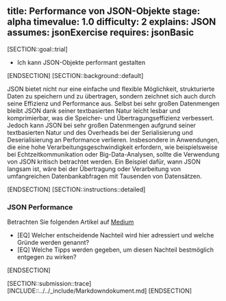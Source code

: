 title: Performance von JSON-Objekte
stage: alpha
timevalue: 1.0
difficulty: 2
explains: JSON
assumes: jsonExercise
requires: jsonBasic
---
[SECTION::goal::trial]

- Ich kann JSON-Objekte performant gestalten

[ENDSECTION]
[SECTION::background::default]

JSON bietet nicht nur eine einfache und flexible Möglichkeit, strukturierte Daten
zu speichern und zu übertragen, sondern zeichnet sich auch durch seine Effizienz
und Performance aus. Selbst bei sehr großen Datenmengen bleibt JSON dank seiner
textbasierten Natur leicht lesbar und komprimierbar, was die Speicher- und
Übertragungseffizienz verbessert.
Jedoch kann JSON bei sehr großen Datenmengen aufgrund seiner textbasierten Natur
und des Overheads bei der Serialisierung und Deserialisierung an Performance verlieren.
Insbesondere in Anwendungen, die eine hohe Verarbeitungsgeschwindigkeit erfordern,
wie beispielsweise bei Echtzeitkommunikation oder Big-Data-Analysen, sollte die
Verwendung von JSON kritisch betrachtet werden. Ein Beispiel dafür, wann JSON langsam
ist, wäre bei der Übertragung oder Verarbeitung von umfangreichen Datenbankabfragen mit
Tausenden von Datensätzen.

[ENDSECTION]
[SECTION::instructions::detailed]

### JSON Performance

Betrachten Sie folgenden Artikel auf [Medium](https://medium.com/data-science-community-srm/json-is-incredibly-slow-heres-what-s-faster-ca35d5aaf9e8)

- [EQ] Welcher entscheidende Nachteil wird hier adressiert und welche Gründe werden genannt?
- [EQ] Welche Tipps werden gegeben, um diesen Nachteil bestmöglich entgegen zu wirken?

[ENDSECTION]

[SECTION::submission::trace]
[INCLUDE::../../_include/Markdowndokument.md]
[ENDSECTION]
